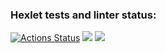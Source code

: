 ### Hexlet tests and linter status:
[![Actions Status](https://github.com/amrylnikov/python-project-50/workflows/hexlet-check/badge.svg)](https://github.com/amrylnikov/python-project-50/actions)
<a href="https://codeclimate.com/github/amrylnikov/python-project-50/maintainability"><img src="https://api.codeclimate.com/v1/badges/e9d3176f9f1f185a101d/maintainability" /></a>
<a href="https://codeclimate.com/github/amrylnikov/python-project-50/test_coverage"><img src="https://api.codeclimate.com/v1/badges/e9d3176f9f1f185a101d/test_coverage" /></a>
